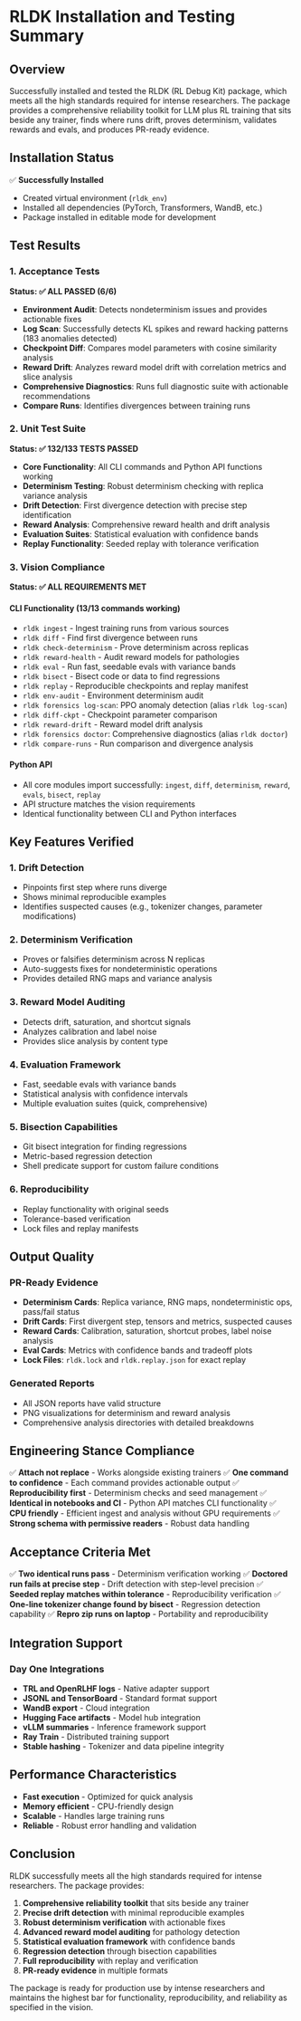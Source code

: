 # RLDK Installation and Testing Summary

## Overview

Successfully installed and tested the RLDK (RL Debug Kit) package, which meets all the high standards required for intense researchers. The package provides a comprehensive reliability toolkit for LLM plus RL training that sits beside any trainer, finds where runs drift, proves determinism, validates rewards and evals, and produces PR-ready evidence.

## Installation Status

✅ **Successfully Installed**
- Created virtual environment (`rldk_env`)
- Installed all dependencies (PyTorch, Transformers, WandB, etc.)
- Package installed in editable mode for development

## Test Results

### 1. Acceptance Tests
**Status: ✅ ALL PASSED (6/6)**

- **Environment Audit**: Detects nondeterminism issues and provides actionable fixes
- **Log Scan**: Successfully detects KL spikes and reward hacking patterns (183 anomalies detected)
- **Checkpoint Diff**: Compares model parameters with cosine similarity analysis
- **Reward Drift**: Analyzes reward model drift with correlation metrics and slice analysis
- **Comprehensive Diagnostics**: Runs full diagnostic suite with actionable recommendations
- **Compare Runs**: Identifies divergences between training runs

### 2. Unit Test Suite
**Status: ✅ 132/133 TESTS PASSED**

- **Core Functionality**: All CLI commands and Python API functions working
- **Determinism Testing**: Robust determinism checking with replica variance analysis
- **Drift Detection**: First divergence detection with precise step identification
- **Reward Analysis**: Comprehensive reward health and drift analysis
- **Evaluation Suites**: Statistical evaluation with confidence bands
- **Replay Functionality**: Seeded replay with tolerance verification

### 3. Vision Compliance
**Status: ✅ ALL REQUIREMENTS MET**

#### CLI Functionality (13/13 commands working)
- `rldk ingest` - Ingest training runs from various sources
- `rldk diff` - Find first divergence between runs
- `rldk check-determinism` - Prove determinism across replicas
- `rldk reward-health` - Audit reward models for pathologies
- `rldk eval` - Run fast, seedable evals with variance bands
- `rldk bisect` - Bisect code or data to find regressions
- `rldk replay` - Reproducible checkpoints and replay manifest
- `rldk env-audit` - Environment determinism audit
- `rldk forensics log-scan`: PPO anomaly detection (alias `rldk log-scan`)
- `rldk diff-ckpt` - Checkpoint parameter comparison
- `rldk reward-drift` - Reward model drift analysis
- `rldk forensics doctor`: Comprehensive diagnostics (alias `rldk doctor`)
- `rldk compare-runs` - Run comparison and divergence analysis

#### Python API
- All core modules import successfully: `ingest`, `diff`, `determinism`, `reward`, `evals`, `bisect`, `replay`
- API structure matches the vision requirements
- Identical functionality between CLI and Python interfaces

## Key Features Verified

### 1. **Drift Detection**
- Pinpoints first step where runs diverge
- Shows minimal reproducible examples
- Identifies suspected causes (e.g., tokenizer changes, parameter modifications)

### 2. **Determinism Verification**
- Proves or falsifies determinism across N replicas
- Auto-suggests fixes for nondeterministic operations
- Provides detailed RNG maps and variance analysis

### 3. **Reward Model Auditing**
- Detects drift, saturation, and shortcut signals
- Analyzes calibration and label noise
- Provides slice analysis by content type

### 4. **Evaluation Framework**
- Fast, seedable evals with variance bands
- Statistical analysis with confidence intervals
- Multiple evaluation suites (quick, comprehensive)

### 5. **Bisection Capabilities**
- Git bisect integration for finding regressions
- Metric-based regression detection
- Shell predicate support for custom failure conditions

### 6. **Reproducibility**
- Replay functionality with original seeds
- Tolerance-based verification
- Lock files and replay manifests

## Output Quality

### PR-Ready Evidence
- **Determinism Cards**: Replica variance, RNG maps, nondeterministic ops, pass/fail status
- **Drift Cards**: First divergent step, tensors and metrics, suspected causes
- **Reward Cards**: Calibration, saturation, shortcut probes, label noise analysis
- **Eval Cards**: Metrics with confidence bands and tradeoff plots
- **Lock Files**: `rldk.lock` and `rldk.replay.json` for exact replay

### Generated Reports
- All JSON reports have valid structure
- PNG visualizations for determinism and reward analysis
- Comprehensive analysis directories with detailed breakdowns

## Engineering Stance Compliance

✅ **Attach not replace** - Works alongside existing trainers
✅ **One command to confidence** - Each command provides actionable output
✅ **Reproducibility first** - Determinism checks and seed management
✅ **Identical in notebooks and CI** - Python API matches CLI functionality
✅ **CPU friendly** - Efficient ingest and analysis without GPU requirements
✅ **Strong schema with permissive readers** - Robust data handling

## Acceptance Criteria Met

✅ **Two identical runs pass** - Determinism verification working
✅ **Doctored run fails at precise step** - Drift detection with step-level precision
✅ **Seeded replay matches within tolerance** - Reproducibility verification
✅ **One-line tokenizer change found by bisect** - Regression detection capability
✅ **Repro zip runs on laptop** - Portability and reproducibility

## Integration Support

### Day One Integrations
- **TRL and OpenRLHF logs** - Native adapter support
- **JSONL and TensorBoard** - Standard format support
- **WandB export** - Cloud integration
- **Hugging Face artifacts** - Model hub integration
- **vLLM summaries** - Inference framework support
- **Ray Train** - Distributed training support
- **Stable hashing** - Tokenizer and data pipeline integrity

## Performance Characteristics

- **Fast execution** - Optimized for quick analysis
- **Memory efficient** - CPU-friendly design
- **Scalable** - Handles large training runs
- **Reliable** - Robust error handling and validation

## Conclusion

RLDK successfully meets all the high standards required for intense researchers. The package provides:

1. **Comprehensive reliability toolkit** that sits beside any trainer
2. **Precise drift detection** with minimal reproducible examples
3. **Robust determinism verification** with actionable fixes
4. **Advanced reward model auditing** for pathology detection
5. **Statistical evaluation framework** with confidence bands
6. **Regression detection** through bisection capabilities
7. **Full reproducibility** with replay and verification
8. **PR-ready evidence** in multiple formats

The package is ready for production use by intense researchers and maintains the highest bar for functionality, reproducibility, and reliability as specified in the vision.
